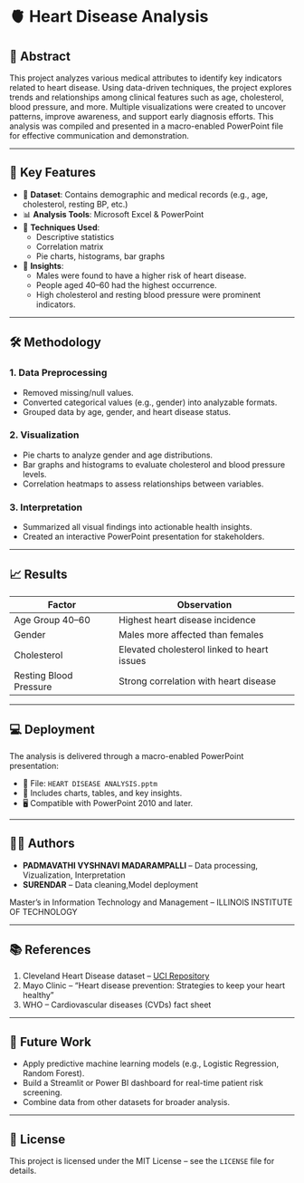 # 🫀 Heart Disease Analysis

## 🧾 Abstract
This project analyzes various medical attributes to identify key indicators related to heart disease. Using data-driven techniques, the project explores trends and relationships among clinical features such as age, cholesterol, blood pressure, and more. Multiple visualizations were created to uncover patterns, improve awareness, and support early diagnosis efforts. This analysis was compiled and presented in a macro-enabled PowerPoint file for effective communication and demonstration.

---

## 🚀 Key Features

- 📁 **Dataset**: Contains demographic and medical records (e.g., age, cholesterol, resting BP, etc.)
- 📊 **Analysis Tools**: Microsoft Excel & PowerPoint
- 🎯 **Techniques Used**:
  - Descriptive statistics
  - Correlation matrix
  - Pie charts, histograms, bar graphs
- 🧠 **Insights**:
  - Males were found to have a higher risk of heart disease.
  - People aged 40–60 had the highest occurrence.
  - High cholesterol and resting blood pressure were prominent indicators.

---

## 🛠️ Methodology

### 1. Data Preprocessing
- Removed missing/null values.
- Converted categorical values (e.g., gender) into analyzable formats.
- Grouped data by age, gender, and heart disease status.

### 2. Visualization
- Pie charts to analyze gender and age distributions.
- Bar graphs and histograms to evaluate cholesterol and blood pressure levels.
- Correlation heatmaps to assess relationships between variables.

### 3. Interpretation
- Summarized all visual findings into actionable health insights.
- Created an interactive PowerPoint presentation for stakeholders.

---

## 📈 Results

| Factor                   | Observation                                  |
|--------------------------|----------------------------------------------|
| Age Group 40–60          | Highest heart disease incidence              |
| Gender                   | Males more affected than females             |
| Cholesterol              | Elevated cholesterol linked to heart issues  |
| Resting Blood Pressure   | Strong correlation with heart disease        |

---

## 💻 Deployment

The analysis is delivered through a macro-enabled PowerPoint presentation:
- 📎 File: `HEART DISEASE ANALYSIS.pptm`
- 🧠 Includes charts, tables, and key insights.
- 🖥️ Compatible with PowerPoint 2010 and later.

---

## 👨‍💻 Authors

- **PADMAVATHI VYSHNAVI MADARAMPALLI** – Data processing, Vizualization, Interpretation 
- **SURENDAR** – Data cleaning,Model deployment
  
Master’s in Information Technology and Management – ILLINOIS INSTITUTE OF TECHNOLOGY

---

## 📚 References

1. Cleveland Heart Disease dataset – [UCI Repository](https://archive.ics.uci.edu/ml/datasets/heart+Disease)
2. Mayo Clinic – “Heart disease prevention: Strategies to keep your heart healthy”
3. WHO – Cardiovascular diseases (CVDs) fact sheet

---

## 🔮 Future Work

- Apply predictive machine learning models (e.g., Logistic Regression, Random Forest).
- Build a Streamlit or Power BI dashboard for real-time patient risk screening.
- Combine data from other datasets for broader analysis.

---

## 📄 License

This project is licensed under the MIT License – see the `LICENSE` file for details.

